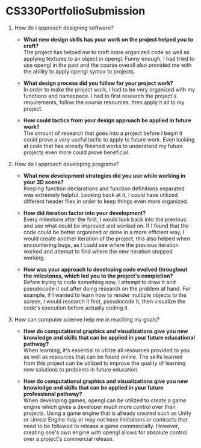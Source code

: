 # CS330PortfolioSubmission

1. How do I approach designing software?

	- <b>What new design skills has your work on the project helped you to craft?</b><br>
The project has helped me to craft more organized code as well as applying textures to an object in opengl. Funny enough, I had tried to use opengl in the past and the course overall also provided me with the ability to apply opengl syntax to projects. <br/>

	- <b>What design process did you follow for your project work?</b><br>
	In order to make the project work, I had to be very organized with my functions and namespace. I had to first research the project's requirements, follow the course resources, then apply it all to my project.
	
	- <b>How could tactics from your design approach be applied in future work?</b><br>
	The amount of research that goes into a project before I begin it could prove a very useful tactic to apply to future work. Even looking at code that has already finished works to understand my future projects even more could prove beneficial.
	
2. How do I approach developing programs?

	- <b>What new development strategies did you use while working in your 3D scene?</b><br>
	Keeping function declarations and function definitions separated was extremely helpful. Looking back at it, I could have utilized different header files in order to keep things even more organized.
	
	- <b>How did iteration factor into your development?</b><br>
	Every milestone after the first, I would look back into the previous and see what could be improved and worked on. If I found that the code could be better organized or done in a more efficient way, I would create another iteration of the project, this also helped when encountering bugs, as I could see where the previous iteration worked and attempt to find where the new iteration stopped working.
	
	- <b>How was your approach to developing code evolved throughout the milestones, which led you to the project's completion?</b><br>
	Before trying to code something now, I attempt to draw it and pseudocode it out after doing research on the problem at hand. For example, if I wanted to learn how to render multiple objects to the screen, I would research it first, pseudocode it, then visualize the code's execution before actually coding it.
	
3. How can computer scienve help me in reaching my goals?

	- <b>How do computational graphics and visualizations give you new knowledge and skills that can be applied in your future educational pathway?</b><br>
	When learning, it's essential to utilize all resources provided to you as well as resources that can be found online. The skills learned from this project can be utilized to improve the quality of learning new solutions to problems in future education.
	
	- <b>How do computational graphics and visualizations give you new knowledge and skills that can be applied in your future professional pathway?</b><br>
	When developing games, opengl can be utilized to create a game engine which gives a developer much more control over their projects. Using a game engine that is already created such as Unity or Unreal Engine may or may not have limitations or contracts that need to be followed to release a game commercially. However, creating one's own engine with opengl allows for absolute control over a project's commercial release.
